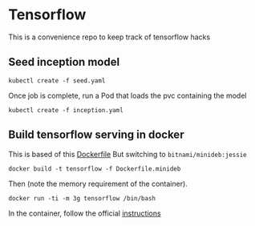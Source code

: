 # Tensorflow

This is a convenience repo to keep track of tensorflow hacks

## Seed inception model

```
kubectl create -f seed.yaml
```

Once job is complete, run a Pod that loads the pvc containing the model

```
kubectl create -f inception.yaml
```

## Build tensorflow serving in docker

This is based of this [Dockerfile](https://github.com/tensorflow/serving/blob/master/tensorflow_serving/tools/docker/Dockerfile.devel)
But switching to `bitnami/minideb:jessie`

```
docker build -t tensorflow -f Dockerfile.minideb
```

Then (note the memory requirement of the container).

```
docker run -ti -m 3g tensorflow /bin/bash
```

In the container, follow the official [instructions](http://tensorflow.github.io/serving/serving_inception)


